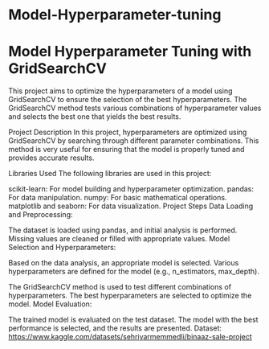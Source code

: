 # Model-Hyperparameter-tuning
# Model Hyperparameter Tuning with GridSearchCV
This project aims to optimize the hyperparameters of a model using GridSearchCV to ensure the selection of the best hyperparameters. The GridSearchCV method tests various combinations of hyperparameter values and selects the best one that yields the best results.

Project Description
In this project, hyperparameters are optimized using GridSearchCV by searching through different parameter combinations. This method is very useful for ensuring that the model is properly tuned and provides accurate results.

Libraries Used
The following libraries are used in this project:

scikit-learn: For model building and hyperparameter optimization.
pandas: For data manipulation.
numpy: For basic mathematical operations.
matplotlib and seaborn: For data visualization.
Project Steps
Data Loading and Preprocessing:

The dataset is loaded using pandas, and initial analysis is performed.
Missing values are cleaned or filled with appropriate values.
Model Selection and Hyperparameters:

Based on the data analysis, an appropriate model is selected.
Various hyperparameters are defined for the model (e.g., n_estimators, max_depth).

The GridSearchCV method is used to test different combinations of hyperparameters.
The best hyperparameters are selected to optimize the model.
Model Evaluation:

The trained model is evaluated on the test dataset.
The model with the best performance is selected, and the results are presented.
Dataset: https://www.kaggle.com/datasets/sehriyarmemmedli/binaaz-sale-project
